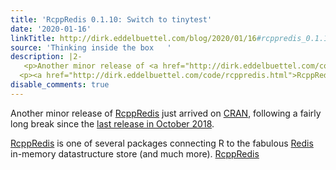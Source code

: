 ```yaml
---
title: 'RcppRedis 0.1.10: Switch to tinytest'
date: '2020-01-16'
linkTitle: http://dirk.eddelbuettel.com/blog/2020/01/16#rcppredis_0.1.10
source: 'Thinking inside the box   '
description: |2-
   <p>Another minor release of <a href="http://dirk.eddelbuettel.com/code/rcppredis.html">RcppRedis</a> just arrived on <a href="http://cran.r-project.org">CRAN</a>, following a fairly long break since the <a href="http://dirk.eddelbuettel.com/blog/2018/10/27#rcppredis_0.1.9">last release in October 2018</a>.</p>
  <p><a href="http://dirk.eddelbuettel.com/code/rcppredis.html">RcppRedis</a> is one of several packages connecting R to the fabulous <a href="https://redis.io">Redis</a> in-memory datastructure store (and much more). <a href="http://dirk.eddelbuettel.com/code/rcppredis.html">RcppRedis</a ...
disable_comments: true
---
```

 <p>Another minor release of <a href="http://dirk.eddelbuettel.com/code/rcppredis.html">RcppRedis</a> just arrived on <a href="http://cran.r-project.org">CRAN</a>, following a fairly long break since the <a href="http://dirk.eddelbuettel.com/blog/2018/10/27#rcppredis_0.1.9">last release in October 2018</a>.</p>
<p><a href="http://dirk.eddelbuettel.com/code/rcppredis.html">RcppRedis</a> is one of several packages connecting R to the fabulous <a href="https://redis.io">Redis</a> in-memory datastructure store (and much more). <a href="http://dirk.eddelbuettel.com/code/rcppredis.html">RcppRedis</a ...